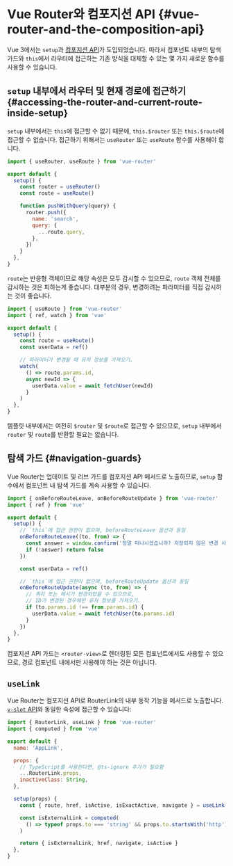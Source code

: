 # Vue Router와 컴포지션 API {#vue-router-and-the-composition-api}

Vue 3에서는 `setup`과 [컴포지션 API](https://vuejs.kr/guide/introduction.html#composition-api)가 도입되었습니다.
따라서 컴포넌트 내부의 탐색 가드와 `this`에서 라우터에 접근하는 기존 방식을 대체할 수 있는 몇 가지 새로운 함수를 사용할 수 있습니다.

## `setup` 내부에서 라우터 및 현재 경로에 접근하기 {#accessing-the-router-and-current-route-inside-setup}

`setup` 내부에서는 `this`에 접근할 수 없기 때문에,
`this.$router` 또는 `this.$route`에 접근할 수 없습니다.
접근하기 위해서는 `useRouter` 또는 `useRoute` 함수를 사용해야 합니다.

```js
import { useRouter, useRoute } from 'vue-router'

export default {
  setup() {
    const router = useRouter()
    const route = useRoute()

    function pushWithQuery(query) {
      router.push({
        name: 'search',
        query: {
          ...route.query,
        },
      })
    }
  },
}
```

`route`는 반응형 객체이므로 해당 속성은 모두 감시할 수 있으므로,
`route` 객체 전체를 감시하는 것은 피하는게 좋습니다.
대부분의 경우, 변경하려는 파라미터를 직접 감시하는 것이 좋습니다.

```js
import { useRoute } from 'vue-router'
import { ref, watch } from 'vue'

export default {
  setup() {
    const route = useRoute()
    const userData = ref()

    // 파라미터가 변경될 때 유저 정보를 가져오기.
    watch(
      () => route.params.id,
      async newId => {
        userData.value = await fetchUser(newId)
      }
    )
  },
}
```

템플릿 내부에서는 여전히 `$router` 및 `$route`로 접근할 수 있으므로,
`setup` 내부에서 `router` 및 `route`를 반환할 필요는 없습니다.

## 탐색 가드 {#navigation-guards}

Vue Router는 업데이트 및 리브 가드를 컴포지션 API 메서드로 노출하므로,
`setup` 함수에서 컴포넌트 내 탐색 가드를 계속 사용할 수 있습니다.

```js
import { onBeforeRouteLeave, onBeforeRouteUpdate } from 'vue-router'
import { ref } from 'vue'

export default {
  setup() {
    // `this`에 접근 권한이 없으며, beforeRouteLeave 옵션과 동일
    onBeforeRouteLeave((to, from) => {
      const answer = window.confirm('정말 떠나시겠습니까? 저장되지 않은 변경 사항이 있습니다!')
      if (!answer) return false
    })

    const userData = ref()

    // `this`에 접근 권한이 없으며, beforeRouteUpdate 옵션과 동일
    onBeforeRouteUpdate(async (to, from) => {
      // 쿼리 또는 해시가 변경되었을 수 있으므로,
      // ID가 변경된 경우에만 유저 정보를 가져오기.
      if (to.params.id !== from.params.id) {
        userData.value = await fetchUser(to.params.id)
      }
    })
  },
}
```

컴포지션 API 가드는 `<router-view>`로 렌더링된 모든 컴포넌트에서도 사용할 수 있으므로,
경로 컴포넌트 내에서만 사용해야 하는 것은 아닙니다.

## `useLink`

Vue Router는 컴포지션 API로 RouterLink의 내부 동작 기능을 메서드로 노출합니다.
[`v-slot` API](/api/functions/useLink.md)와 동일한 속성에 접근할 수 있습니다:

```js
import { RouterLink, useLink } from 'vue-router'
import { computed } from 'vue'

export default {
  name: 'AppLink',

  props: {
    // TypeScript를 사용한다면, @ts-ignore 추가가 필요함
    ...RouterLink.props,
    inactiveClass: String,
  },

  setup(props) {
    const { route, href, isActive, isExactActive, navigate } = useLink(props)

    const isExternalLink = computed(
      () => typeof props.to === 'string' && props.to.startsWith('http')
    )

    return { isExternalLink, href, navigate, isActive }
  },
}
```
